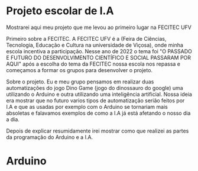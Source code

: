 # Projeto escolar de I.A
Mostrarei aqui meu projeto que me levou ao primeiro lugar na FECITEC UFV

Primeiro sobre a FECITEC. A FECITEC UFV é a (Feira de Ciências, Tecnologia, Educação e Cultura na universidade de Viçosa), onde minha 
escola incentiva a participação. Nesse ano de 2022 o tema foi "O PASSADO E FUTURO DO DESENVOLVIMENTO CIENTÍFICO E SOCIAL PASSARAM POR AQUI"
após a escolha do tema da FECITEC nossa escola nos repassa e começamos a formar os grupos para desenvolver o projeto.

Sobre o projeto. Eu e meu grupo pensamos em realizar duas automatizações do jogo Dino Game (jogo do dinossauro do google) uma utilizando o
Arduino e outra utilizando uma inteligência artificial. Nossa ideia era mostrar que no futuro varios tipos de automatização serião feitos
por I.A e que as usadas por exemplo com o Arduino se tornariam mais absoletas e falavamos exemplos de como a I.A já está afetando o nosso
dia a dia.

Depois de explicar resumidamente irei mostrar como que realizei as partes da programação do Arduino e a I.A.

<h1> Arduino </h1>
